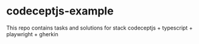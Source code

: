 # codeceptjs-example
This repo contains tasks and solutions for stack codeceptjs + typescript + playwright + gherkin
